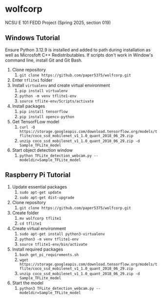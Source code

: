 # wolfcorp
NCSU E 101 FEDD Project (Spring 2025, section 019)

## Windows Tutorial

Ensure Python 3.12.9 is installed and added to path during installation as well as Microsfoft C++ Redistributables. If scripts don't work in Window's command line, install Git and Git Bash.

1. Clone repository
    1. `git clone https://github.com/paper5375/wolfcorp.git`
2. Enter `tflite1` folder 
3. Install `virtualenv` and create virtual environment
    1. `pip install virtualenv`
    2. `python -m venv tflite1-env`
    3. `source tflite-env/Scripts/activate`
4. Install packages
    1. `pip install tensorflow`
    2. `pip install opencv-python`
5. Get TensorFLow model
    1. `curl -O https://storage.googleapis.com/download.tensorflow.org/models/tflite/coco_ssd_mobilenet_v1_1.0_quant_2018_06_29.zip`
    2. `unzip coco_ssd_mobilenet_v1_1.0_quant_2018_06_29.zip -d Sample_TFLite_model`
6. Start object detection window
    1. `python TFLite_detection_webcam.py --modeldir=Sample_TFLite_model`

## Raspberry Pi Tutorial

1. Update essential packages
    1. `sudo apt-get update`
    2. `sudo apt-get dist-upgrade`
2. Clone repository
    1. `git clone https://github.com/paper5375/wolfcorp.git`
3. Create folder
    1. `mv wolfcorp tflite1`
    2. `cd tflite1`
4. Create virtual environment
    1. `sudo apt-get install python3-virtualenv`
    2. `python3 -m venv tflite1-env`
    3. `source tflite1-env/bin/activate`
5. Install required packages
    1. `bash get_pi_requirements.sh`
    2. `wget https://storage.googleapis.com/download.tensorflow.org/models/tflite/coco_ssd_mobilenet_v1_1.0_quant_2018_06_29.zip`
    3. `unzip coco_ssd_mobilenet_v1_1.0_quant_2018_06_29.zip -d Sample_TFLite_model`
6. Start the model
    1. `python3 TFLite_detection_webcam.py --modeldir=Sample_TFLite_model`
